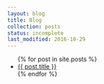 ```yaml
---
layout: blog
title: Blog
collection: posts 
status: incomplete
last_modified: 2016-10-29
---
```

<ul>
  {% for post in site.posts %}
    <li>
      <a href="{{ post.url }}">{{ post.title }}</a>
    </li>
  {% endfor %}
</ul>